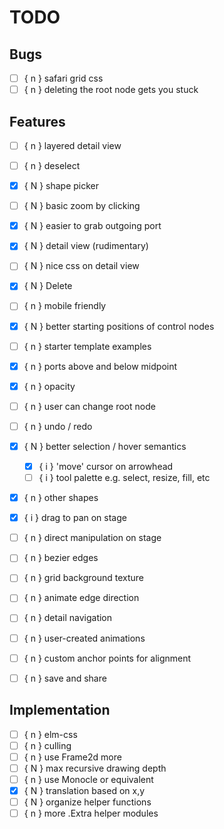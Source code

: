 # TODO

## Bugs

- [ ] { n } safari grid css
- [ ] { n } deleting the root node gets you stuck

## Features

- [ ] { n } layered detail view
- [ ] { n } deselect
- [x] { N } shape picker
- [ ] { N } basic zoom by clicking
- [x] { N } easier to grab outgoing port
- [x] { N } detail view (rudimentary)
- [ ] { N } nice css on detail view
- [x] { N } Delete
- [ ] { n } mobile friendly
- [x] { N } better starting positions of control nodes
- [ ] { n } starter template examples
- [x] { n } ports above and below midpoint
- [x] { n } opacity
- [ ] { n } user can change root node
- [ ] { n } undo / redo
- [x] { N } better selection / hover semantics
    - [x] { i } 'move' cursor on arrowhead
    - [ ] { i } tool palette e.g. select, resize, fill, etc
- [x] { n } other shapes
- [x] { i } drag to pan on stage
- [ ] { n } direct manipulation on stage
- [ ] { n } bezier edges
- [ ] { n } grid background texture
- [ ] { n } animate edge direction
- [ ] { n } detail navigation
- [ ] { n } user-created animations
- [ ] { n } custom anchor points for alignment
- [ ] { n } save and share


## Implementation
- [ ] { n } elm-css
- [ ] { n } culling
- [ ] { n } use Frame2d more
- [ ] { N } max recursive drawing depth
- [ ] { n } use Monocle or equivalent
- [x] { N } translation based on x,y
- [ ] { N } organize helper functions
- [ ] { n } more .Extra helper modules
